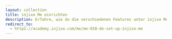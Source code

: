 ```yaml
---
layout: collection
title: injixo Me einrichten
description: Erfahre, wie du die verschiedenen Features unter injixo Me entsprechend der Bedürfnisse deines Unternehmens konfigurierst.
redirect_to:
  - https://academy.injixo.com/me/me-010-de-set-up-injixo-me
---
```

